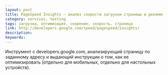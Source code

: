 ```yaml
---
layout: post
title: PageSpeed Insights — анализ скорости загрузки страницы и рекомендации по оптимизации
category: services, testing
tags: загрузка, оптимизация, скорение, скорость, страница
link: http://developers.google.com/speed/pagespeed/insights/
description:
keywords:
---
```


<p>Инструмент с developers.google.com, анализирующий страницу по заданному адресу и выдающий инструкции о том, как ее оптимизировать (отдельно для мобильных, отдельно для настольных устройств).</p>
